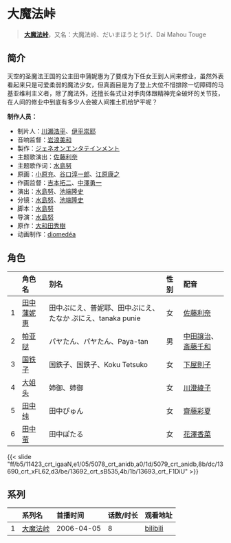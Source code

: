 # 大魔法峠


> <u>**[大魔法峠](https://bgm.tv/subject/3054)**</u>，又名：大魔法岭、だいまほうとうげ、Dai Mahou Touge

## 简介

天空的圣魔法王国的公主田中蒲妮惠为了要成为下任女王到人间来修业，虽然外表看起来只是可爱柔弱的魔法少女，但真面目是为了登上大位不惜排除一切障碍的马基亚维利主义者，除了魔法外，还擅长各式让对手肉体跟精神完全破坏的关节技，在人间的修业中到底有多少人会被人间推土机给铲平呢？

**制作人员：**
- 制片人：[川瀬浩平](https://bgm.tv/person/6755)、[伊平崇耶](https://bgm.tv/person/12024)
- 音响监督：[岩浪美和](https://bgm.tv/person/231)
- 製作：[ジェネオンエンタテインメント](https://bgm.tv/person/1470)
- 主题歌演出：[佐藤利奈](https://bgm.tv/person/4670)
- 主题歌作词：[水島努](https://bgm.tv/person/623)
- 原画：[小原充](https://bgm.tv/person/2694)、[谷口淳一郎](https://bgm.tv/person/3063)、[江原康之](https://bgm.tv/person/12506)
- 作画监督：[吉本拓二](https://bgm.tv/person/2202)、[中澤勇一](https://bgm.tv/person/11380)
- 演出：[水島努](https://bgm.tv/person/623)、[池端隆史](https://bgm.tv/person/1614)
- 分镜：[水島努](https://bgm.tv/person/623)、[池端隆史](https://bgm.tv/person/1614)
- 脚本：[水島努](https://bgm.tv/person/623)
- 导演：[水島努](https://bgm.tv/person/623)
- 原作：[大和田秀樹](https://bgm.tv/person/3081)
- 动画制作：[diomedéa](https://bgm.tv/person/7690)

## 角色

|     |   角色名   |   别名  | 性别 |  配音  |
|:--- |:------  |:----      |:---  |:--   |
| 1 | [田中蒲妮惠](https://bgm.tv/character/11423) | 田中ぷにえ、普妮耶、田中ぷにえ、たなか ぷにえ、tanaka punie | 女 | [佐藤利奈](https://bgm.tv/person/4670) |
| 2 | [帕亚哒](https://bgm.tv/character/5078) | パヤたん、パヤたん、Paya-tan | 男 | [中田譲治](https://bgm.tv/person/3971)、[斎藤千和](https://bgm.tv/person/4249) |
| 3 | [国铁子](https://bgm.tv/character/5079) | 国鉄子、国鉄子、Koku Tetsuko | 女 | [下屋則子](https://bgm.tv/person/4471) |
| 4 | [大姐头](https://bgm.tv/character/13690) | 姉御、姉御 | 女 | [川澄綾子](https://bgm.tv/person/740) |
| 5 | [田中纯](https://bgm.tv/character/13692) | 田中ぴゅん | 女 | [齋藤彩夏](https://bgm.tv/person/3950) |
| 6 | [田中萤](https://bgm.tv/character/13693) | 田中ぽたる | 女 | [花澤香菜](https://bgm.tv/person/4765) |

{{< slide "ff/b5/11423_crt_igaaN,e1/05/5078_crt_anidb,a0/1d/5079_crt_anidb,8b/dc/13690_crt_xFL62,d3/be/13692_crt_sB535,4b/1b/13693_crt_F1DiU" >}}

## 系列

|     |   系列名   |   首播时间  | 话数/时长  | 观看地址 |
|:---  |:------    |:----      |:---       |:---  |
| 1 |[大魔法峠](https://bgm.tv/subject/3054)| 2006-04-05 | 8 | [bilibili](https://www.bilibili.com/bangumi/play/ss4926)  |



